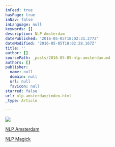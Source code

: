 ```yaml
---
inFeed: true
hasPage: true
inNav: false
inLanguage: null
keywords: []
description: NLP Amsterdam
datePublished: '2016-05-05T18:02:31.277Z'
dateModified: '2016-05-05T18:02:28.167Z'
title: ''
author: []
sourcePath: _posts/2016-05-05-nlp-amsterdam.md
authors: []
publisher:
  name: null
  domain: null
  url: null
  favicon: null
starred: false
url: nlp-amsterdam/index.html
_type: Article

---
```

![](https://the-grid-user-content.s3-us-west-2.amazonaws.com/d26b3e82-b4c3-4ce1-a6d2-e15480cd4808.jpg)

[NLP Amsterdam][0]

[NLP Magick][1]

[0]: http://nlp.amsterdam/
[1]: http://nlpmagick.net/